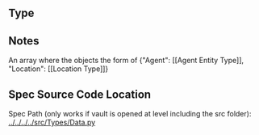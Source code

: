## Type

## Notes

An array where the objects the form of {"Agent": [[Agent Entity Type]], "Location": [[Location Type]]}
## Spec Source Code Location

Spec Path (only works if vault is opened at level including the src folder): [../../../../src/Types/Data.py](../../../../src/Types/Data.py)

